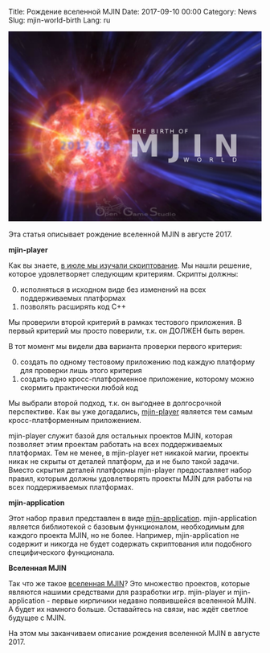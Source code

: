 Title: Рождение вселенной MJIN
Date: 2017-09-10 00:00
Category: News
Slug: mjin-world-birth
Lang: ru

![Рождение вселенной MJIN](images/2017-09-mjin-world-birth.png)

Эта статья описывает рождение вселенной MJIN в августе 2017.

**mjin-player**

Как вы знаете, [в июле мы изучали скриптование]({filename}/articles/2017-08-scripting-research-ru.md). Мы нашли решение, которое удовлетворяет следующим критериям. Скрипты должны:

0. исполняться в исходном виде без изменений на всех поддерживаемых платформах
0. позволять расширять код C++

Мы проверили второй критерий в рамках тестового приложения. В первый критерий мы просто поверили, т.к. он ДОЛЖЕН быть верен.

В тот момент мы видели два варианта проверки первого критерия:

0. создать по одному тестовому приложению под каждую платформу для проверки лишь этого критерия
0. создать одно кросс-платформенное приложение, которому можно скормить практически любой код

Мы выбрали второй подход, т.к. он выгоднее в долгосрочной перспективе. Как вы уже догадались, [mjin-player](https://bitbucket.org/ogstudio/mjin-player) является тем самым кросс-платформенным приложением.

mjin-player служит базой для остальных проектов MJIN, которая позволяет этим проектам работать на всех поддерживаемых платформах. Тем не менее, в mjin-player нет никакой магии, проекты никак не скрыты от деталей платформ, да и не было такой задачи. Вместо скрытия деталей платформы mjin-player предоставляет набор правил, которым должны удовлетворять проекты MJIN для работы на всех поддерживаемых платформах.

**mjin-application**

Этот набор правил представлен в виде [mjin-application](https://bitbucket.org/ogstudio/mjin-application). mjin-application является библиотекой с базовым функционалом, необходимым для каждого проекта MJIN, но не более. Например, mjin-application не содержит и никогда не будет содержать скриптования или подобного специфического функционала.

**Вселенная MJIN**

Так что же такое [вселенная MJIN](https://bitbucket.org/ogstudio/mjin)? Это множество проектов, которые являются нашими средствами для разработки игр. mjin-player и mjin-application - первые кирпичики недавно появившейся вселенной MJIN. А будет их намного больше. Оставайтесь на связи, нас ждёт светлое будущее с MJIN.

На этом мы заканчиваем описание рождения вселенной MJIN в августе 2017.

